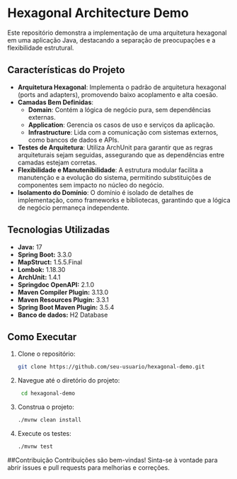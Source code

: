 # Hexagonal Architecture Demo

Este repositório demonstra a implementação de uma arquitetura hexagonal em uma aplicação Java, destacando a separação de preocupações e a flexibilidade estrutural.

## Características do Projeto

- **Arquitetura Hexagonal**: Implementa o padrão de arquitetura hexagonal (ports and adapters), promovendo baixo acoplamento e alta coesão.
- **Camadas Bem Definidas**:
  - **Domain**: Contém a lógica de negócio pura, sem dependências externas.
  - **Application**: Gerencia os casos de uso e serviços da aplicação.
  - **Infrastructure**: Lida com a comunicação com sistemas externos, como bancos de dados e APIs.
- **Testes de Arquitetura**: Utiliza ArchUnit para garantir que as regras arquiteturais sejam seguidas, assegurando que as dependências entre camadas estejam corretas.
- **Flexibilidade e Manutenibilidade**: A estrutura modular facilita a manutenção e a evolução do sistema, permitindo substituições de componentes sem impacto no núcleo do negócio.
- **Isolamento do Domínio**: O domínio é isolado de detalhes de implementação, como frameworks e bibliotecas, garantindo que a lógica de negócio permaneça independente.


## Tecnologias Utilizadas

- **Java:** 17
- **Spring Boot:** 3.3.0
- **MapStruct:** 1.5.5.Final
- **Lombok:** 1.18.30
- **ArchUnit:** 1.4.1
- **Springdoc OpenAPI:** 2.1.0
- **Maven Compiler Plugin:** 3.13.0
- **Maven Resources Plugin:** 3.3.1
- **Spring Boot Maven Plugin:** 3.5.4
- **Banco de dados:** H2 Database

## Como Executar

1. Clone o repositório:
   ```bash
   git clone https://github.com/seu-usuario/hexagonal-demo.git
   
2. Navegue até o diretório do projeto:
   ```bash
    cd hexagonal-demo
   
4. Construa o projeto:
    ```bash
   ./mvnw clean install
   
6. Execute os testes:
   ```bash
   ./mvnw test


##Contribuição
Contribuições são bem-vindas! Sinta-se à vontade para abrir issues e pull requests para melhorias e correções.
